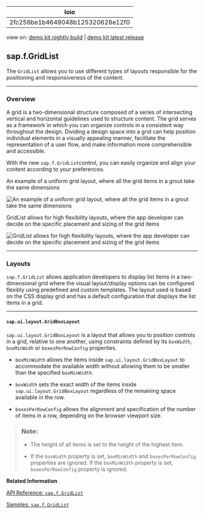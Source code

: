 <!-- loio2fc256be1b4649048b125320628e12f0 -->

| loio |
| -----|
| 2fc256be1b4649048b125320628e12f0 |

<div id="loio">

view on: [demo kit nightly build](https://openui5nightly.hana.ondemand.com/topic/2fc256be1b4649048b125320628e12f0) | [demo kit latest release](https://sdk.openui5.org/topic/2fc256be1b4649048b125320628e12f0)</div>

## sap.f.GridList

The `GridList` allows you to use different types of layouts responsible for the positioning and responsiveness of the content.

***

<a name="loio2fc256be1b4649048b125320628e12f0__section_dvh_qv2_5fb"/>

### Overview

A grid is a two-dimensional structure composed of a series of intersecting vertical and horizontal guidelines used to structure content. The grid serves as a framework in which you can organize controls in a consistent way throughout the design. Dividing a design space into a grid can help position individual elements in a visually appealing manner, facilitate the representation of a user flow, and make information more comprehensible and accessible.

With the new `sap.f.GridList`control, you can easily organize and align your content according to your preferences.

   
  
<a name="loio2fc256be1b4649048b125320628e12f0__fig_pfj_mhs_5fb"/>An example of a uniform grid layout, where all the grid items in a grout take the same dimensions

 ![](images/loio91e4c6b50b9d4ab58f7a4c9ab6e64839_LowRes.png "An example of a uniform grid layout, where all the grid items in a grout take
					the same dimensions") 

   
  
<a name="loio2fc256be1b4649048b125320628e12f0__fig_pt5_d4r_1gb"/>GridList allows for high flexibility layouts, where the app developer can decide on the specific placement and sizing of the grid items

 ![](images/loio8b209b06ea254d03a9ca181485a25c38_LowRes.png "GridList allows for high flexibility layouts, where the app developer can
					decide on the specific placement and sizing of the grid items") 

***

<a name="loio2fc256be1b4649048b125320628e12f0__section_vmq_gw2_5fb"/>

### Layouts

`sap.f.GridList` allows application developers to display list items in a two-dimensional grid where the visual layout/display options can be configured flexibly using predefined and custom templates. The layout used is based on the CSS display grid and has a default configuration that displays the list items in a grid.

***

#### `sap.ui.layout.GridBoxLayout`

`sap.ui.layout.GridBoxLayout` is a layout that allows you to position controls in a grid, relative to one another, using constraints defined by its `boxWidth`, `boxMinWidh` or `boxesPerRowConfig` properties.

-   `boxMinWidth` allows the items inside `sap.ui.layout.GridBoxLayout` to accommodate the available width without allowing them to be smaller than the specified `boxMinWidth`.

-   `boxWidth` sets the exact width of the items inside `sap.ui.layout.GridBoxLayout` regardless of the remaining space available in the row.

-   `boxesPerRowConfig` allows the alignment and specification of the number of items in a row, depending on the browser viewport size.


> ### Note:  
> -   The height of all items is set to the height of the highest item.
> 
> -   If the `boxWidth` property is set, `boxMinWidth` and `boxesPerRowConfig` properties are ignored. If the `boxMinWidth` property is set, `boxesPerRowConfig` property is ignored.

**Related Information**  


[API Reference: `sap.f.GridList`](https://sdk.openui5.org/api/sap.f.GridList)

[Samples: `sap.f.GridList`](https://sdk.openui5.org/entity/sap.f.GridList)

